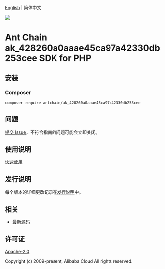 [English](README.md) | 简体中文

![](https://aliyunsdk-pages.alicdn.com/icons/AlibabaCloud.svg)

# Ant Chain ak_428260a0aaae45ca97a42330db253cee SDK for PHP

## 安装

### Composer

```bash
composer require antchain/ak_428260a0aaae45ca97a42330db253cee
```

## 问题

[提交 Issue](https://github.com/alipay/antchain-openapi-prod-sdk/issues/new)，不符合指南的问题可能会立即关闭。

## 使用说明

[快速使用](https://github.com/alipay/antchain-openapi-prod-sdk)

## 发行说明

每个版本的详细更改记录在[发行说明](./ChangeLog.txt)中。

## 相关

* [最新源码](https://github.com/antchain-openapi-sdk-php)

## 许可证

[Apache-2.0](http://www.apache.org/licenses/LICENSE-2.0)

Copyright (c) 2009-present, Alibaba Cloud All rights reserved.
